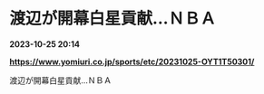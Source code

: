 # 渡辺が開幕白星貢献…ＮＢＡ

**2023-10-25 20:14**

**https://www.yomiuri.co.jp/sports/etc/20231025-OYT1T50301/**

渡辺が開幕白星貢献…ＮＢＡ
